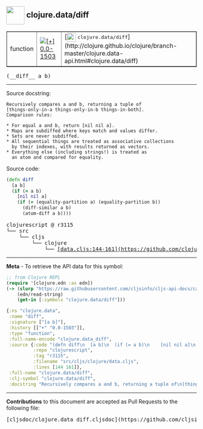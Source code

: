 ## <img width="48px" valign="middle" src="http://i.imgur.com/Hi20huC.png"> clojure.data/diff

 <table border="1">
<tr>

<td>function</td>
<td><a href="https://github.com/cljsinfo/cljs-api-docs/tree/0.0-1503"><img valign="middle" alt="[+] 0.0-1503" src="https://img.shields.io/badge/+-0.0--1503-lightgrey.svg"></a> </td>
<td>
[<img height="24px" valign="middle" src="http://i.imgur.com/1GjPKvB.png"> <samp>clojure.data/diff</samp>](http://clojure.github.io/clojure/branch-master/clojure.data-api.html#clojure.data/diff)
</td>
</tr>
</table>

 <samp>
(__diff__ a b)<br>
</samp>

---




Source docstring:

```
Recursively compares a and b, returning a tuple of
[things-only-in-a things-only-in-b things-in-both].
Comparison rules:

* For equal a and b, return [nil nil a].
* Maps are subdiffed where keys match and values differ.
* Sets are never subdiffed.
* All sequential things are treated as associative collections
  by their indexes, with results returned as vectors.
* Everything else (including strings!) is treated as
  an atom and compared for equality.
```

Source code:

```clj
(defn diff
  [a b]
  (if (= a b)
    [nil nil a]
    (if (= (equality-partition a) (equality-partition b))
      (diff-similar a b)
      (atom-diff a b))))
```

 <pre>
clojurescript @ r3115
└── src
    └── cljs
        └── clojure
            └── <ins>[data.cljs:144-161](https://github.com/clojure/clojurescript/blob/r3115/src/cljs/clojure/data.cljs#L144-L161)</ins>
</pre>


---

__Meta__ - To retrieve the API data for this symbol:

```clj
;; from Clojure REPL
(require '[clojure.edn :as edn])
(-> (slurp "https://raw.githubusercontent.com/cljsinfo/cljs-api-docs/catalog/cljs-api.edn")
    (edn/read-string)
    (get-in [:symbols "clojure.data/diff"]))
```

```clj
{:ns "clojure.data",
 :name "diff",
 :signature ["[a b]"],
 :history [["+" "0.0-1503"]],
 :type "function",
 :full-name-encode "clojure.data_diff",
 :source {:code "(defn diff\n  [a b]\n  (if (= a b)\n    [nil nil a]\n    (if (= (equality-partition a) (equality-partition b))\n      (diff-similar a b)\n      (atom-diff a b))))",
          :repo "clojurescript",
          :tag "r3115",
          :filename "src/cljs/clojure/data.cljs",
          :lines [144 161]},
 :full-name "clojure.data/diff",
 :clj-symbol "clojure.data/diff",
 :docstring "Recursively compares a and b, returning a tuple of\n[things-only-in-a things-only-in-b things-in-both].\nComparison rules:\n\n* For equal a and b, return [nil nil a].\n* Maps are subdiffed where keys match and values differ.\n* Sets are never subdiffed.\n* All sequential things are treated as associative collections\n  by their indexes, with results returned as vectors.\n* Everything else (including strings!) is treated as\n  an atom and compared for equality."}

```

---

__Contributions__ to this document are accepted as Pull Requests to the following file:

 <pre>
[cljsdoc/clojure.data_diff.cljsdoc](https://github.com/cljsinfo/cljs-api-docs/blob/master/cljsdoc/clojure.data_diff.cljsdoc)
</pre>


